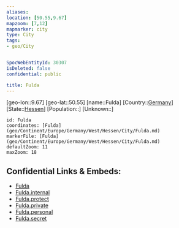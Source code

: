```yaml
---
aliases: 
location: [50.55,9.67]
mapzoom: [7,12] 
mapmarker: city 
type: City
tags:
- geo/City


SpocWebEntityId: 30307
isDeleted: false
confidential: public

title: Fulda
---
```

[geo-lon::9.67]
[geo-lat::50.55]
[name::Fulda]
[Country::[Germany](geo/Continent/Europe/Germany.md)]
[State::[Hessen](geo/Continent/Europe/Germany/West/Hessen.md)]
[Population::]
[Unknown::]


```leaflet
id: Fulda
coordinates: [Fulda](geo/Continent/Europe/Germany/West/Hessen/City/Fulda.md)
markerFile: [Fulda](geo/Continent/Europe/Germany/West/Hessen/City/Fulda.md)
defaultZoom: 11 
maxZoom: 18
```


## Confidential Links & Embeds: 
- [Fulda](../../../../../../../../_public/geo/Continent/Europe/Germany/West/Hessen/City/Fulda.md) 
- [Fulda.internal](../../../../../../../../_internal/geo/Continent/Europe/Germany/West/Hessen/City/Fulda.internal.md) 
- [Fulda.protect](../../../../../../../../_protect/geo/Continent/Europe/Germany/West/Hessen/City/Fulda.protect.md) 
- [Fulda.private](../../../../../../../../_private/geo/Continent/Europe/Germany/West/Hessen/City/Fulda.private.md) 
- [Fulda.personal](../../../../../../../../_personal/geo/Continent/Europe/Germany/West/Hessen/City/Fulda.personal.md) 
- [Fulda.secret](../../../../../../../../_secret/geo/Continent/Europe/Germany/West/Hessen/City/Fulda.secret.md) 
